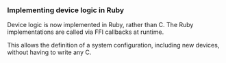 ### Implementing device logic in Ruby

Device logic is now implemented in Ruby, rather than C.
The Ruby implementations are called via FFI callbacks at runtime.

This allows the definition of a system configuration, including
new devices, without having to write any C.
